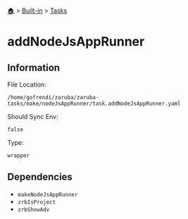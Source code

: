 <!--startTocHeader-->
[🏠](../../README.md) > [Built-in](../README.md) > [Tasks](README.md)
# addNodeJsAppRunner
<!--endTocHeader-->


## Information

File Location:

    /home/gofrendi/zaruba/zaruba-tasks/make/nodeJsAppRunner/task.addNodeJsAppRunner.yaml

Should Sync Env:

    false

Type:

    wrapper


## Dependencies

- `makeNodeJsAppRunner`
- `zrbIsProject`
- `zrbShowAdv`



<!--startTocSubtopic-->

<!--endTocSubtopic-->